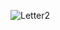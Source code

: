 ![Letter2](https://user-images.githubusercontent.com/81289215/120942016-a3d03680-c743-11eb-92f6-745e6de70b4d.png)

